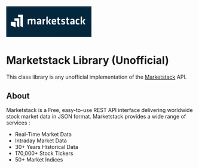 <h1>
  <picture>
    <source media="(prefers-color-scheme: dark)" srcset="Screenshot 2024-06-20 191329.png">
    <source media="(prefers-color-scheme: light)" srcset="Screenshot 2024-06-20 191329.png">
    <img alt="MudBlazor" src="Screenshot 2024-06-20 191329.png">
  </picture>
</h1>

# Marketstack Library (Unofficial)

This class library is any unofficial implementation of the [Marketstack](https://marketstack.com/) API.

## About
Marketstack is a Free, easy-to-use REST API interface delivering worldwide stock market data in JSON format. Marketstack provides a wide range of services :
- Real-Time Market Data
- Intraday Market Data
- 30+ Years Historical Data
- 170,000+ Stock Tickers
-  50+ Market Indices
